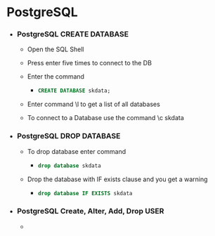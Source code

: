# PostgreSQL

* ### PostgreSQL CREATE DATABASE

  * Open the SQL Shell

  * Press enter five times to connect to the DB

  * Enter the command

    * ```sql
      CREATE DATABASE skdata;
      ```

  * Enter command \l to get a list of all databases

  * To connect to a Database use the command \c  skdata

* ### PostgreSQL DROP DATABASE

  * To drop database enter command

    * ```sql
      drop database skdata	
      ```

  * Drop the database with IF exists clause and you get a warning

    * ```sql
      drop database IF EXISTS skdata
      ```

* ### PostgreSQL Create, Alter, Add, Drop USER

  * 

